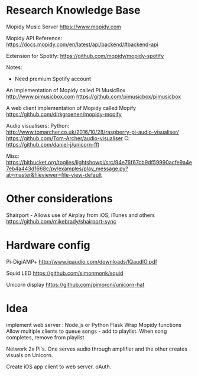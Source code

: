 Research Knowledge Base
========================

Mopidy Music Server
https://www.mopidy.com

Mopidy API Reference:
https://docs.mopidy.com/en/latest/api/backend/#backend-api

Extension for Spotify:
https://github.com/mopidy/mopidy-spotify

Notes:
  - Need premium Spotify account

An implementation of Mopidy called Pi MusicBox
http://www.pimusicbox.com
https://github.com/pimusicbox/pimusicbox

A web client implementation of Mopidy called Mopify
https://github.com/dirkgroenen/mopidy-mopify

Audio visualisers:
Python: http://www.tomarcher.co.uk/2016/10/28/raspberry-pi-audio-visualiser/
        https://github.com/Tom-Archer/audio-visualiser
C: https://github.com/daniel-j/unicorn-fft

Misc: https://bitbucket.org/togiles/lightshowpi/src/94e76f67cb9df59990acfe9a4e7eb4a443d1668c/py/examples/play_message.py?at=master&fileviewer=file-view-default

Other considerations
====================

Shairport - Allows use of Airplay from iOS, iTunes and others
https://github.com/mikebrady/shairport-sync


Hardware config
===============

Pi-DigiAMP+
http://www.iqaudio.com/downloads/IQaudIO.pdf

Squid LED
https://github.com/simonmonk/squid

Unicorn display
https://github.com/pimoroni/unicorn-hat


Idea
====

implement web server : Node.js or Python Flask
  Wrap Mopidy functions
  Allow multiple clients to queue songs - add to playlist. When song completes, remove from playlist

Network 2x Pi's. One serves audio through amplifier and the other creates visuals on Unicorn.

Create iOS app client to web server. oAuth.
